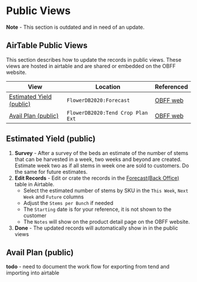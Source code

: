 # Public Views

**Note** - This section is outdated and in need of an update.

## AirTable Public Views

This section describes how to update the records in public views. These views are hosted in airtable and are shared or embedded on the OBFF website.

| View                                                             | Location                             | Referenced
|------------------------------------------------------------------|--------------------------------------|------------
[Estimated Yield (public)](https://airtable.com/shr68zqWOk0BYXgMj) | `FlowerDB2020:Forecast`              | [OBFF web](https://ohiobarnflowerfarm.com/forecast#estimated-yield)
[Avail Plan (public)](https://airtable.com/shrbTArfM48DQykzV)      | `FlowerDB2020:Tend Crop Plan Ext`    | [OBFF web](https://ohiobarnflowerfarm.com/forecast#availability-at-a-glance)

## Estimated Yield (public)

1. **Survey** - After a survey of the beds an estimate of the number of stems that can be harvested in a week, two weeks and beyond are created. Estimate week two as if all stems in week one are sold to customers. Do the same for future estimates.  
1. **Edit Records**  - Edit or crate the records in the [Forecast(Back Office)](https://airtable.com/tblUwgrBBwsPngBVO/viwC45pNTVuBV6yOk?blocks=hide) table in Airtable.
    * Select the estimated number of stems by SKU in the `This Week`, `Next Week` and `Future` columns
    * Adjust the `Stems per Bunch` if needed
    * The `Starting` date is for your reference, it is not shown to the customer
    * The `Notes` will show on the product detail page on the OBFF website.  
1. **Done** - The updated records will automatically show in in  the public views

## Avail Plan (public)

**todo** - need to document the work flow for exporting from tend and importing into airtable
